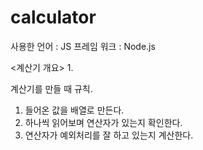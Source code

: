 # calculator

사용한 언어 :  JS
프레임 워크 : Node.js

<계산기 개요>
1. 

계산기를 만들 때 규칙.
1. 들어온 값을 배열로 만든다.
2. 하나씩 읽어보며 연산자가 있는지 확인한다.
3. 연산자가 예외처리를 잘 하고 있는지 계산한다.
